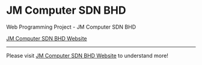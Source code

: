 # JM Computer SDN BHD

Web Programming Project - JM Computer SDN BHD

[JM Computer SDN BHD Website][JM Computer SDN BHD]

---

Please visit [JM Computer SDN BHD Website][JM Computer SDN BHD] to understand more!

[JM Computer SDN BHD]: http://lrgs.ftsm.ukm.my/users/a176607/myPT4/login.php
